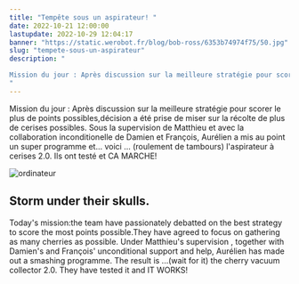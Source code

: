 ```yaml
---
title: "Tempête sous un aspirateur! "
date: 2022-10-21 12:00:00
lastupdate: 2022-10-29 12:04:17
banner: "https://static.werobot.fr/blog/bob-ross/6353b74974f75/50.jpg"
slug: "tempete-sous-un-aspirateur"
description: " 

Mission du jour : Après discussion sur la meilleure stratégie pour scorer le plus de points possibles,décision a ét
"
---
```


Mission du jour : Après discussion sur la meilleure stratégie pour scorer le plus de points possibles,décision a été prise de miser sur la récolte de plus de cerises possibles.
Sous la supervision de Matthieu et avec la collaboration inconditionelle de Damien et François, Aurélien a mis au point un super programme et... voici ... (roulement de tambours) l'aspirateur à cerises 2.0. 
Ils ont testé et CA MARCHE!

![ordinateur](https://static.werobot.fr/blog/bob-ross/6353b74974f75/50.jpg)


## Storm under their skulls.
 
Today's mission:the team have passionately debatted on the best strategy to score the most points possible.They have agreed to focus on gathering as many cherries as possible.
Under Matthieu's supervision , together with Damien's and François' unconditional support and help, Aurélien has made out a smashing programme. 
The result is ...(wait for it) the cherry vacuum collector 2.0.
They have tested it and IT WORKS! 

    